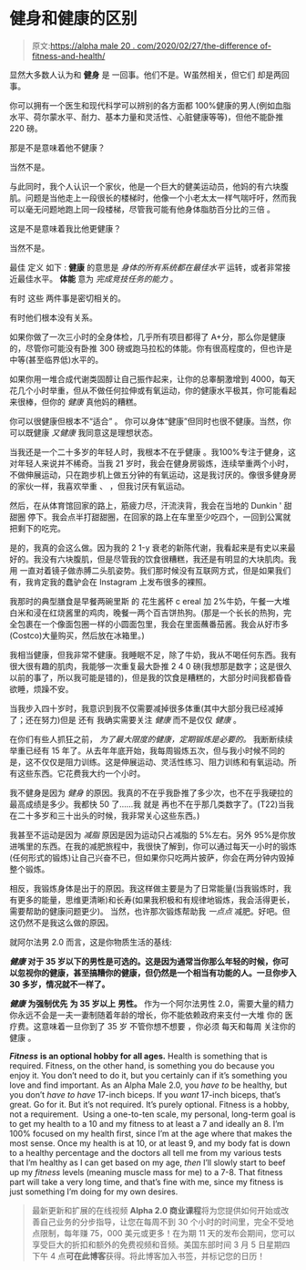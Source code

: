 # 健身和健康的区别

> 原文:[https://alpha male 20 . com/2020/02/27/the-difference of-fitness-and-health/](https://alphamale20.com/2020/02/27/the-difference-between-fitness-and-health/)

显然大多数人认为和 **健身** 是 一回事。他们不是。W虽然相关，但它们 却是两回事。

你可以拥有一个医生和现代科学可以辨别的各方面都 100%健康的男人(例如血脂水平、荷尔蒙水平、耐力、基本力量和灵活性、心脏健康等等)，但他不能卧推 220 磅。

那是不是意味着他不健康？

当然不是。

与此同时，我个人认识一个家伙，他是一个巨大的健美运动员，他妈的有六块腹肌。问题是当他走上一段很长的楼梯时，他像一个小老太太一样气喘吁吁，然而我可以毫无问题地跑上同一段楼梯，尽管我可能有他身体脂肪百分比的三倍 。

这是不是意味着我比他更健康？

当然不是。

最佳 定义 如下 : **健康** 的意思是 *身体的所有系统都在最佳水平* 运转，或者非常接近最佳水平。 **体能** 意为 *完成竞技任务的能力* 。

有时 这些 两件事是密切相关的。

有时他们根本没有关系。

如果你做了一次三小时的全身体检，几乎所有项目都得了 A+分，那么你是健康的，尽管你可能没有卧推 300 磅或跑马拉松的体能。你有很高程度的，但也许是中等(甚至临界低)水平的。

如果你用一堆合成代谢类固醇让自己振作起来，让你的总睾酮激增到 4000，每天花几个小时举重，但从不做任何拉伸或有氧运动，你的健康水平极其，你可能看起来很棒，但你的 *健康* 真他妈的糟糕。

你可以很健康但根本不“适合” 。 你可以身体“健康”但同时也很不健康。当然，你可以既健康 *又健康* 我同意这是理想状态。

当我还是一个二十多岁的年轻人时，我根本不在乎健康 。我100%专注于健身，这对年轻人来说并不稀奇。当我 21 岁时，我会在健身房锻炼，连续举重两个小时，不做伸展运动，只在跑步机上做五分钟的有氧运动，这是我讨厌的。像很多健身房的家伙一样，我喜欢举重 、 ，但我讨厌有氧运动。

然后，在从体育馆回家的路上，筋疲力尽，汗流浃背，我会在当地的 Dunkin ' 甜甜圈 停下。我会点半打甜甜圈，在回家的路上在车里至少吃四个，一回到公寓就把剩下的吃完。

是的，我真的会这么做。因为我的 2 1-y 衰老的新陈代谢，我看起来是有史以来最好的。我没有六块腹肌，但是尽管我的饮食很糟糕，我还是有明显的大块肌肉。我 用 一直对着镜子做赤膊二头肌姿势。我们那时候没有互联网方式，但是如果我们有，我肯定我的蠢驴会在 Instagram 上发布很多的裸照。

我那时的典型膳食是早餐两碗里斯 的 花生酱杯 c ereal 加 2%牛奶，午餐一大堆白米和浸在红烧酱里的鸡肉，晚餐一两个百吉饼热狗。(那是一个长长的热狗，完全包裹在一个像面包圈一样的小圆面包里，我会在里面蘸番茄酱。我会从好市多(Costco)大量购买，然后放在冰箱里。)

我相当健康，但我非常不健康。我睡眠不足，除了牛奶，我从不喝任何东西。我有很大很有趣的肌肉，我能够一次重复最大卧推 2 4 0 磅(我想那是数字；这是很久以前的事了，所以我可能是错的)，但是我的饮食是糟糕的，大部分时间我都昏昏欲睡，烦躁不安。

当我步入四十岁时，我意识到我不仅需要减掉很多体重(其中大部分我已经减掉了；还在努力)但是 还有 我确实需要关注 *健康* 而不是仅仅 *健康* 。

在你们有些人抓狂之前， *为了最大限度的健康，定期锻炼是必要的。* 我断断续续举重已经有 15 年了。从去年年底开始，我每周锻炼五次，但与我小时候不同的是，这不仅仅是阻力训练。这是伸展运动、灵活性练习、阻力训练和有氧运动。所有这些东西。它花费我大约一个小时。

我不健身是因为 *健身* 的原因。我真的不在乎我卧推了多少次，也不在乎我硬拉的最高成绩是多少。我都快 50 了……我 就是 再也不在乎那几类数字了。(T22)当我在二十多岁和三十出头的时候，我非常关心这些东西。)

我甚至不运动是因为 *减脂* 原因是因为运动只占减脂的 5%左右。另外 95%是你放进嘴里的东西。在我的减肥旅程中，我很快了解到，你可以通过每天一小时的锻炼(任何形式的锻炼)让自己兴奋不已，但如果你只吃两片披萨，你会在两分钟内毁掉整个锻炼。

相反，我锻炼身体是出于的原因。我这样做主要是为了日常能量(当我锻炼时，我有更多的能量，思维更清晰)和长寿(如果我积极和有规律地锻炼，我会活得更长，需要帮助的健康问题更少)。 当然，也许那次锻炼帮助我 *一点点* 减肥。好吧。但这仍然不是我这么做的原因。

就阿尔法男 2.0 而言，这是你物质生活的基线:

***健康*** **对于 35 岁以下的男性是可选的。这是因为通常当你那么年轻的时候，你可以忽视你的健康，甚至搞糟你的健康，但仍然是一个相当有功能的人。一旦你步入 30 多岁，情况就不一样了。**

***健康*** **为强制优先** **为 35 岁以上** **男性。** 作为一个阿尔法男性 2.0，需要大量的精力你永远不会是一夫一妻制随着年龄的增长，你不能依赖政府来支付一大堆 你的 医疗费。这意味着一旦你到了 35 岁 不管你想不想要 ，你必须 每天和每周 关注你的健康 。

***Fitness*** **is an optional hobby for all ages.** Health is something that is required. Fitness, on the other hand, is something you do because you enjoy it. You don’t need to do it, but you certainly can if it’s something you love and find important. As an Alpha Male 2.0, you *have* *to* be healthy, but you don’t *have* *to* *have* 17-inch biceps. If you *want* 17-inch biceps, that’s great. Go for it. But it’s not required. It’s purely optional. Fitness is a hobby, not a requirement.  Using a one-to-ten scale, my personal, long-term goal is to get my health to a 10 and my fitness to at least a 7 and ideally an 8\. I’m 100% focused on my health first, since I’m at the age where that makes the most sense. Once my health is at 10, or at least 9, and my body fat is down to a healthy percentage and the doctors all tell me from my various tests that I’m healthy as I can get based on my age, *then* I’ll slowly start to beef up my *fitness* levels (meaning muscle mass for me) to a 7-8\. That fitness part will take a very long time, and that’s fine with me, since my fitness is just something I’m doing for my own desires.

> 最新更新和扩展的在线视频 **Alpha 2.0 商业课程**将为您提供如何开始或改善自己业务的分步指导，让您在每周不到 30 个小时的时间里，完全不受地点限制，每年赚 75，000 美元或更多！在为期 11 天的发布会期间，您可以享受巨大的折扣和额外的免费视频和音频。美国东部时间 3 月 5 日星期四下午 4 点**可在此博客**获得。将此博客加入书签，并标记您的日历！